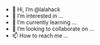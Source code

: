- 👋 Hi, I’m @lalahack
- 👀 I’m interested in ...
- 🌱 I’m currently learning ...
- 💞️ I’m looking to collaborate on ...
- 📫 How to reach me ...

<!---
lalahack/lalahack is a ✨ special ✨ repository because its `README.md` (this file) appears on your GitHub profile.
You can click the Preview link to take a look at your changes.
--->
